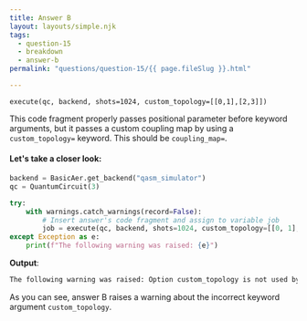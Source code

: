 ```yaml
---
title: Answer B
layout: layouts/simple.njk
tags:
  - question-15
  - breakdown
  - answer-b
permalink: "questions/question-15/{{ page.fileSlug }}.html"

---
```



`execute(qc, backend, shots=1024, custom_topology=[[0,1],[2,3]])`

This code fragment properly passes positional parameter before keyword arguments, but it passes a custom coupling map by using a `custom_topology=` keyword.
This should be `coupling_map=`.

#### Let's take a closer look:


```python
backend = BasicAer.get_backend("qasm_simulator")
qc = QuantumCircuit(3)

try:
    with warnings.catch_warnings(record=False):
        # Insert answer's code fragment and assign to variable job
        job = execute(qc, backend, shots=1024, custom_topology=[[0, 1], [2, 3]])
except Exception as e:
    print(f"The following warning was raised: {e}")
```

**Output**:
```bash
The following warning was raised: Option custom_topology is not used by this backend

```

As you can see, answer B raises a warning about the incorrect keyword argument `custom_topology`.